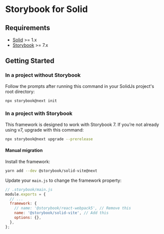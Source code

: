 # Storybook for Solid <!-- omit in toc -->

## Requirements

- [Solid](https://www.solidjs.com/) >= 1.x
- [Storybook](https://storybook.js.org/) >= 7.x

## Getting Started

### In a project without Storybook

Follow the prompts after running this command in your SolidJs project's root directory:

```bash
npx storybook@next init
```

### In a project with Storybook

This framework is designed to work with Storybook 7. If you’re not already using v7, upgrade with this command:

```bash
npx storybook@next upgrade --prerelease
```

#### Manual migration

Install the framework:

```bash
yarn add --dev @storybook/solid-vite@next
```

Update your `main.js` to change the framework property:

```js
// .storybook/main.js
module.exports = {
  // ...
  framework: {
    // name: '@storybook/react-webpack5', // Remove this
    name: '@storybook/solid-vite', // Add this
    options: {},
  },
};
```
